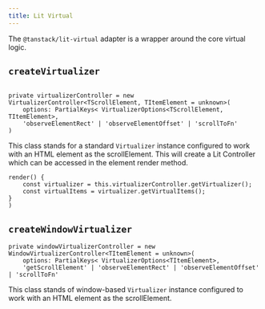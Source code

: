 ```yaml
---
title: Lit Virtual
---
```


The `@tanstack/lit-virtual` adapter is a wrapper around the core virtual logic.

## `createVirtualizer`

```tsx

private virtualizerController = new VirtualizerController<TScrollElement, TItemElement = unknown>(
    options: PartialKeys< VirtualizerOptions<TScrollElement, TItemElement>,
    'observeElementRect' | 'observeElementOffset' | 'scrollToFn'
)
```

This class stands for a standard `Virtualizer` instance configured to work with an HTML element as the scrollElement.
This will create a Lit Controller which can be accessed in the element render method.

```tsx
render() {
    const virtualizer = this.virtualizerController.getVirtualizer();
    const virtualItems = virtualizer.getVirtualItems();
} 
)
```

## `createWindowVirtualizer`

```tsx
private windowVirtualizerController = new WindowVirtualizerController<TItemElement = unknown>(
    options: PartialKeys< VirtualizerOptions<TItemElement>,
    'getScrollElement' | 'observeElementRect' | 'observeElementOffset' | 'scrollToFn'
```

This class stands of window-based `Virtualizer` instance configured to work with an HTML element as the scrollElement.
